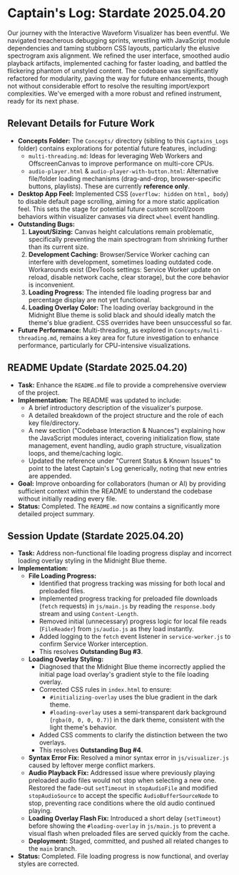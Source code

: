 # Captain's Log: Stardate 2025.04.20

Our journey with the Interactive Waveform Visualizer has been eventful. We navigated treacherous debugging sprints, wrestling with JavaScript module dependencies and taming stubborn CSS layouts, particularly the elusive spectrogram axis alignment. We refined the user interface, smoothed audio playback artifacts, implemented caching for faster loading, and battled the flickering phantom of unstyled content. The codebase was significantly refactored for modularity, paving the way for future enhancements, though not without considerable effort to resolve the resulting import/export complexities. We've emerged with a more robust and refined instrument, ready for its next phase.

## Relevant Details for Future Work

*   **Concepts Folder:** The `Concepts/` directory (sibling to this `Captains_Logs` folder) contains explorations for potential future features, including:
    *   `multi-threading.md`: Ideas for leveraging Web Workers and OffscreenCanvas to improve performance on multi-core CPUs.
    *   `audio-player.html` & `audio-player-with-button.html`: Alternative file/folder loading mechanisms (drag-and-drop, browser-specific buttons, playlists). These are currently **reference only**.
*   **Desktop App Feel:** Implemented CSS (`overflow: hidden` on `html, body`) to disable default page scrolling, aiming for a more static application feel. This sets the stage for potential future custom scroll/zoom behaviors within visualizer canvases via direct `wheel` event handling.
*   **Outstanding Bugs:**
    1.  **Layout/Sizing:** Canvas height calculations remain problematic, specifically preventing the main spectrogram from shrinking further than its current size.
    2.  **Development Caching:** Browser/Service Worker caching can interfere with development, sometimes loading outdated code. Workarounds exist (DevTools settings: Service Worker update on reload, disable network cache, clear storage), but the core behavior is inconvenient.
    3.  **Loading Progress:** The intended file loading progress bar and percentage display are not yet functional.
    4.  **Loading Overlay Color:** The loading overlay background in the Midnight Blue theme is solid black and should ideally match the theme's blue gradient. CSS overrides have been unsuccessful so far.
*   **Future Performance:** Multi-threading, as explored in `Concepts/multi-threading.md`, remains a key area for future investigation to enhance performance, particularly for CPU-intensive visualizations.

## README Update (Stardate 2025.04.20)

*   **Task:** Enhance the `README.md` file to provide a comprehensive overview of the project.
*   **Implementation:** The README was updated to include:
    *   A brief introductory description of the visualizer's purpose.
    *   A detailed breakdown of the project structure and the role of each key file/directory.
    *   A new section ("Codebase Interaction & Nuances") explaining how the JavaScript modules interact, covering initialization flow, state management, event handling, audio graph structure, visualization loops, and theme/caching logic.
    *   Updated the reference under "Current Status & Known Issues" to point to the latest Captain's Log generically, noting that new entries are appended.
*   **Goal:** Improve onboarding for collaborators (human or AI) by providing sufficient context within the README to understand the codebase without initially reading every file.
*   **Status:** Completed. The `README.md` now contains a significantly more detailed project summary. 

## Session Update (Stardate 2025.04.20)

*   **Task:** Address non-functional file loading progress display and incorrect loading overlay styling in the Midnight Blue theme.
*   **Implementation:**
    *   **File Loading Progress:**
        *   Identified that progress tracking was missing for both local and preloaded files.
        *   Implemented progress tracking for preloaded file downloads (`fetch` requests) in `js/main.js` by reading the `response.body` stream and using `Content-Length`.
        *   Removed initial (unnecessary) progress logic for local file reads (`FileReader`) from `js/audio.js` as they load instantly.
        *   Added logging to the `fetch` event listener in `service-worker.js` to confirm Service Worker interception.
        *   This resolves **Outstanding Bug #3**.
    *   **Loading Overlay Styling:**
        *   Diagnosed that the Midnight Blue theme incorrectly applied the initial page load overlay's gradient style to the file loading overlay.
        *   Corrected CSS rules in `index.html` to ensure:
            *   `#initializing-overlay` uses the blue gradient in the dark theme.
            *   `#loading-overlay` uses a semi-transparent dark background (`rgba(0, 0, 0, 0.7)`) in the dark theme, consistent with the light theme's behavior.
        *   Added CSS comments to clarify the distinction between the two overlays.
        *   This resolves **Outstanding Bug #4**.
    *   **Syntax Error Fix:** Resolved a minor syntax error in `js/visualizer.js` caused by leftover merge conflict markers.
    *   **Audio Playback Fix:** Addressed issue where previously playing preloaded audio files would not stop when selecting a new one. Restored the fade-out `setTimeout` in `stopAudioFile` and modified `stopAudioSource` to accept the specific `AudioBufferSourceNode` to stop, preventing race conditions where the old audio continued playing.
    *   **Loading Overlay Flash Fix:** Introduced a short delay (`setTimeout`) before showing the `#loading-overlay` in `js/main.js` to prevent a visual flash when preloaded files are served quickly from the cache.
    *   **Deployment:** Staged, committed, and pushed all related changes to the `main` branch.
*   **Status:** Completed. File loading progress is now functional, and overlay styles are corrected. 